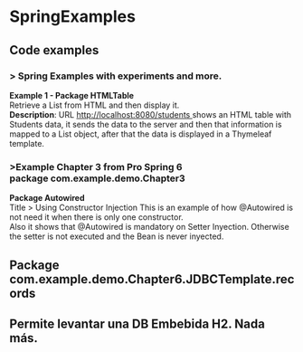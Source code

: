 # SpringExamples
<h2>Code examples</h2>
<h3>> Spring Examples with experiments and more.</h3>

<b>Example 1 - Package HTMLTable</b>
<br/>
Retrieve a List from HTML and then display it.
<br/>
<b>Description</b>: URL <a href="http://localhost:8080/students">http://localhost:8080/students </a> shows an HTML table with Students data, it sends the data to the server and then 
that information is mapped to a List<Student> object, after that the data is displayed in a Thymeleaf template.

<h3>>Example Chapter 3 from Pro Spring 6 <br/>package com.example.demo.Chapter3</h3>

<b>Package Autowired</b> <br/>
Title > Using Constructor Injection
This is an example of how @Autowired is not need it
when there is only one constructor.
<br>
Also it shows that @Autowired is mandatory on Setter Inyection.
Otherwise the setter is not executed and the Bean is never inyected.



<h2>Package com.example.demo.Chapter6.JDBCTemplate.records<h2>

Permite levantar una DB Embebida H2. Nada más.